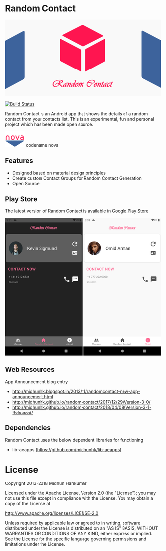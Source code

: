 # Random Contact

<img alt="Random Contact" src="https://raw.githubusercontent.com/midhunhk/random-contact/nova/resources/v4/artwork/feature_graphic_v4.0.png" width="820"/>  

[![Build Status](https://travis-ci.org/midhunhk/random-contact.svg?branch=main)](https://travis-ci.org/midhunhk/random-contact)  

Random Contact is an Android app that shows the details of a random contact from your contacts list. 
This is an experimental, fun and personal project which has been made open source.

<img src="https://raw.githubusercontent.com/midhunhk/random-contact/nova/resources/v4/artwork/nova_logo.png" alt="Codename Nova" /> codename nova

## Features
 - Designed based on material design principles
 - Create custom Contact Groups for Random Contact Generation
 - Open Source

## Play Store
The latest version of Random Contact is available in [Google Play Store](https://play.google.com/store/apps/details?id=com.ae.apps.randomcontact)

<img alt="screenshot" src="https://raw.githubusercontent.com/midhunhk/random-contact/nova/resources/v4/screenshots/device-2021-02-24-204443.png" width="250" /> <img alt="screenshot" src="https://raw.githubusercontent.com/midhunhk/random-contact/nova/resources/v4/screenshots/device-2021-02-24-205552.png" width="250" />

## Web Resources
App Announcement blog entry
 - http://midhunhk.blogspot.in/2013/11/randomcontact-new-app-announcement.html
 - http://midhunhk.github.io/random-contact/2017/12/29/Version-3-0/
 - http://midhunhk.github.io/random-contact/2018/04/08/Version-3-1-Released/

## Dependencies
Random Contact uses the below dependent libraries for functioning
- lib-aeapps (https://github.com/midhunhk/lib-aeapps)

# License
Copyright 2013-2018 Midhun Harikumar

Licensed under the Apache License, Version 2.0 (the "License"); you may not use this file except in compliance with the License. You may obtain a copy of the License at

http://www.apache.org/licenses/LICENSE-2.0

Unless required by applicable law or agreed to in writing, software distributed under the License is distributed on an "AS IS" BASIS, WITHOUT WARRANTIES OR CONDITIONS OF ANY KIND, either express or implied. See the License for the specific language governing permissions and limitations under the License.
